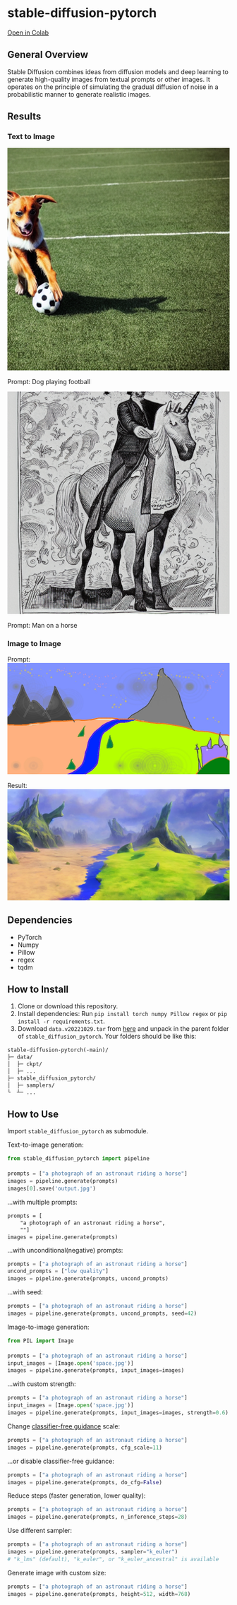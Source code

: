 # stable-diffusion-pytorch

[Open in Colab](https://colab.research.google.com/github.com/CrypticOwl5503/stable-diffusion/blob/master/demo.ipynb)

## General Overview

Stable Diffusion combines ideas from diffusion models and deep learning to generate high-quality images from textual prompts or other images. It operates on the principle of simulating the gradual diffusion of noise in a probabilistic manner to generate realistic images.

## Results

### Text to Image

![Result1](screenshots/dogfootball.png)

Prompt: Dog playing football

![Result1](screenshots/man_on_horse.png)

Prompt: Man on a horse

### Image to Image

Prompt:
![Result1](screenshots/sketch-mountains-input.jpg)

Result:
![Result1](screenshots/mountains-3.png)

## Dependencies

* PyTorch
* Numpy
* Pillow
* regex
* tqdm

## How to Install

1. Clone or download this repository.
2. Install dependencies: Run `pip install torch numpy Pillow regex` or `pip install -r requirements.txt`.
3. Download `data.v20221029.tar` from [here](https://huggingface.co/jinseokim/stable-diffusion-pytorch-data/resolve/main/data.v20221029.tar) and unpack in the parent folder of `stable_diffusion_pytorch`. Your folders should be like this:
```
stable-diffusion-pytorch(-main)/
├─ data/
│  ├─ ckpt/
│  ├─ ...
├─ stable_diffusion_pytorch/
│  ├─ samplers/
└  ┴─ ...
```
## How to Use

Import `stable_diffusion_pytorch` as submodule.

Text-to-image generation:
```py
from stable_diffusion_pytorch import pipeline

prompts = ["a photograph of an astronaut riding a horse"]
images = pipeline.generate(prompts)
images[0].save('output.jpg')
```

...with multiple prompts:
```
prompts = [
    "a photograph of an astronaut riding a horse",
    ""]
images = pipeline.generate(prompts)
```

...with unconditional(negative) prompts:
```py
prompts = ["a photograph of an astronaut riding a horse"]
uncond_prompts = ["low quality"]
images = pipeline.generate(prompts, uncond_prompts)
```

...with seed:
```py
prompts = ["a photograph of an astronaut riding a horse"]
images = pipeline.generate(prompts, uncond_prompts, seed=42)
```


Image-to-image generation:
```py
from PIL import Image

prompts = ["a photograph of an astronaut riding a horse"]
input_images = [Image.open('space.jpg')]
images = pipeline.generate(prompts, input_images=images)
```

...with custom strength:
```py
prompts = ["a photograph of an astronaut riding a horse"]
input_images = [Image.open('space.jpg')]
images = pipeline.generate(prompts, input_images=images, strength=0.6)
```

Change [classifier-free guidance](https://arxiv.org/abs/2207.12598) scale:
```py
prompts = ["a photograph of an astronaut riding a horse"]
images = pipeline.generate(prompts, cfg_scale=11)
```

...or disable classifier-free guidance:
```py
prompts = ["a photograph of an astronaut riding a horse"]
images = pipeline.generate(prompts, do_cfg=False)
```

Reduce steps (faster generation, lower quality):
```py
prompts = ["a photograph of an astronaut riding a horse"]
images = pipeline.generate(prompts, n_inference_steps=28)
```

Use different sampler:
```py
prompts = ["a photograph of an astronaut riding a horse"]
images = pipeline.generate(prompts, sampler="k_euler")
# "k_lms" (default), "k_euler", or "k_euler_ancestral" is available
```

Generate image with custom size:
```py
prompts = ["a photograph of an astronaut riding a horse"]
images = pipeline.generate(prompts, height=512, width=768)
```

